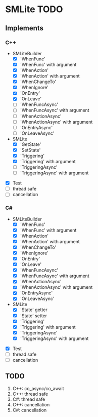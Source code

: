 # SMLite TODO

## Implements

### C++

- SMLiteBuilder
	+ [x] 'WhenFunc'
	+ [x] 'WhenFunc' with argument
	+ [x] 'WhenAction'
	+ [x] 'WhenAction' with argument
	+ [x] 'WhenChangeTo'
	+ [x] 'WhenIgnore'
	+ [x] 'OnEntry'
	+ [x] 'OnLeave'
	+ [ ] 'WhenFuncAsync'
	+ [ ] 'WhenFuncAsync' with argument
	+ [ ] 'WhenActionAsync'
	+ [ ] 'WhenActionAsync' with argument
	+ [ ] 'OnEntryAsync'
	+ [ ] 'OnLeaveAsync'
- SMLite
	+ [x] 'GetState'
	+ [x] 'SetState'
	+ [x] 'Triggering'
	+ [x] 'Triggering' with argument
	+ [ ] 'TriggeringAsync'
	+ [ ] 'TriggeringAsync' with argument
- [x] Test
- [ ] thread safe
- [ ] cancellation

### C\#

- SMLiteBuilder
	+ [x] 'WhenFunc'
	+ [x] 'WhenFunc' with argument
	+ [x] 'WhenAction'
	+ [x] 'WhenAction' with argument
	+ [x] 'WhenChangeTo'
	+ [x] 'WhenIgnore'
	+ [x] 'OnEntry'
	+ [x] 'OnLeave'
	+ [x] 'WhenFuncAsync'
	+ [x] 'WhenFuncAsync' with argument
	+ [x] 'WhenActionAsync'
	+ [x] 'WhenActionAsync' with argument
	+ [x] 'OnEntryAsync'
	+ [x] 'OnLeaveAsync'
- SMLite
	+ [x] 'State' getter
	+ [x] 'State' setter
	+ [x] 'Triggering'
	+ [x] 'Triggering' with argument
	+ [x] 'TriggeringAsync'
	+ [x] 'TriggeringAsync' with argument
- [x] Test
- [ ] thread safe
- [ ] cancellation

## TODO

1. C++: co_async/co_await
2. C++: thread safe
3. C#: thread safe
4. C++: cancellation
5. C#: cancellation
